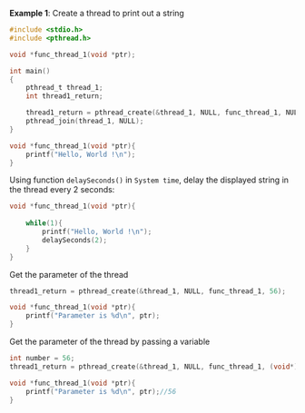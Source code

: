 **Example 1**: Create a thread to print out a string

```c
#include <stdio.h>
#include <pthread.h>

void *func_thread_1(void *ptr);

int main()
{  
	pthread_t thread_1;
	int thread1_return;

	thread1_return = pthread_create(&thread_1, NULL, func_thread_1, NULL);
	pthread_join(thread_1, NULL);
}

void *func_thread_1(void *ptr){
	printf("Hello, World !\n");
}
```

Using function ``delaySeconds()`` in ``System time``, delay the displayed string in the thread every 2 seconds:

```c
void *func_thread_1(void *ptr){
	
	while(1){
		printf("Hello, World !\n");
		delaySeconds(2);
	}
}
```

Get the parameter of the thread

```c
thread1_return = pthread_create(&thread_1, NULL, func_thread_1, 56);

void *func_thread_1(void *ptr){
	printf("Parameter is %d\n", ptr);
}
```

Get the parameter of the thread by passing a variable

```c
int number = 56;
thread1_return = pthread_create(&thread_1, NULL, func_thread_1, (void*)number);

void *func_thread_1(void *ptr){
	printf("Parameter is %d\n", ptr);//56
}
```